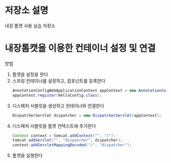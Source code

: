 # 저장소 설명
내장 톰캣 사용 실습 저장소

# 내장톰캣을 이용한 컨테이너 설정 및 연결
방법
1. 톰캣을 설정을 한다
2. 스프링 컨테이너를 설정하고, 컴포넌트를 등록한다
   ```java
   AnnotationConfigWebApplicationContext appContext = new AnnotationConfigWebApplicationContext();
   appContext.register(HelloConfig.class);
   ```
3. 디스패처 서블릿을 생성하고 컨테이너와 연결한다
   ```java
   DispatcherServlet dispatcher = new DispatcherServlet(appContext);
   ```
4. 디스패처 서블릿을 톰캣 컨텍스트에 추가한다
   ```java
   Context context = tomcat.addContext("", "/");
   tomcat.addServlet("", "dispatcher", dispatcher);
   context.addServletMappingDecoded("/", "dispatcher");
   ```
5. 톰캣을 실행한다

